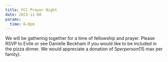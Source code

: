 ```yaml
---
title: FCC Prayer Night
date: 2023-11-08
params:
  time: 6–8pm
---
```


We will be gathering together for a time of fellowship and prayer. Please RSVP to Evite or see Danielle Beckham if you would like to be included in the pizza dinner. We would appreciate a donation of $5 per person ($15 max per family).
